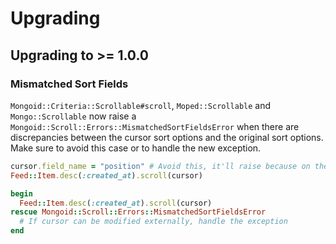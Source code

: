 # Upgrading

## Upgrading to >= 1.0.0

### Mismatched Sort Fields

`Mongoid::Criteria::Scrollable#scroll`, `Moped::Scrollable` and `Mongo::Scrollable` now raise a `Mongoid::Scroll::Errors::MismatchedSortFieldsError` when there are discrepancies between the cursor sort options and the original sort options.
Make sure to avoid this case or to handle the new exception.

```ruby
cursor.field_name = "position" # Avoid this, it'll raise because on the following line the sort is by created_at
Feed::Item.desc(:created_at).scroll(cursor)
```

```ruby
begin
  Feed::Item.desc(:created_at).scroll(cursor)
rescue Mongoid::Scroll::Errors::MismatchedSortFieldsError
  # If cursor can be modified externally, handle the exception
end
```
